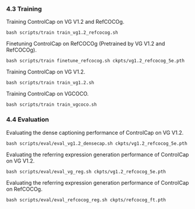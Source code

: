 ### 4.3 Training

Training ControlCap on VG V1.2 and RefCOCOg.
```
bash scripts/train train_vg1.2_refcocog.sh
```
Finetuning ControlCap on RefCOCOg (Pretrained by VG V1.2 and RefCOCOg).
```
bash scripts/train finetune_refcocog.sh ckpts/vg1.2_refcocog_5e.pth
```
Training ControlCap on VG V1.2.
```
bash scripts/train train_vg1.2.sh
```
Training ControlCap on VGCOCO.
```
bash scripts/train train_vgcoco.sh
```

### 4.4 Evaluation
Evaluating the dense captioning performance of ControlCap on VG V1.2.
```
bash scripts/eval/eval_vg1.2_densecap.sh ckpts/vg1.2_refcocog_5e.pth
```
Evaluating the referring expression generation performance of ControlCap on VG V1.2.
```
bash scripts/eval/eval_vg_reg.sh ckpts/vg1.2_refcocog_5e.pth
```
Evaluating the referring expression generation performance of ControlCap on RefCOCOg.
```
bash scripts/eval/eval_refcocog_reg.sh ckpts/refcocog_ft.pth
```


